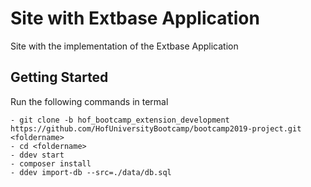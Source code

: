 # Site with Extbase Application
Site with the implementation of the Extbase Application

## Getting Started
Run the following commands in termal
```
- git clone -b hof_bootcamp_extension_development https://github.com/HofUniversityBootcamp/bootcamp2019-project.git <foldername>
- cd <foldername>
- ddev start
- composer install
- ddev import-db --src=./data/db.sql
```
